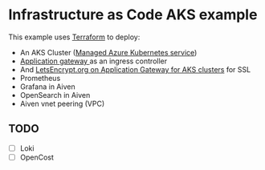 # Infrastructure as Code AKS example

This example uses [Terraform](https://www.terraform.io/) to deploy:

* An AKS Cluster ([Managed Azure Kubernetes service](https://azure.microsoft.com/en-us/products/kubernetes-service))
* [Application gateway ](https://learn.microsoft.com/nb-no/azure/application-gateway/tutorial-ingress-controller-add-on-existing#deploy-a-new-application-gateway) as an ingress controller
* And [LetsEncrypt.org on Application Gateway for AKS clusters](https://learn.microsoft.com/en-us/azure/application-gateway/ingress-controller-letsencrypt-certificate-application-gateway) for SSL
* Prometheus
* Grafana in Aiven
* OpenSearch in Aiven
* Aiven vnet peering (VPC)

## TODO
* [ ] Loki
* [ ] OpenCost
